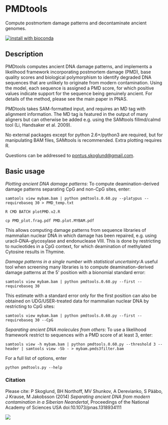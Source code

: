 # PMDtools
Compute postmortem damage patterns and decontaminate ancient genomes. 

[![install with bioconda](https://img.shields.io/badge/install%20with-bioconda-brightgreen.svg?style=flat-square)](http://bioconda.github.io/recipes/pmdtools/README.html)


## Description

PMDtools computes ancient DNA damage patterns, and implements a likelihood framework incorporating postmortem damage (PMD), base quality scores and biological polymorphism to identify degraded DNA sequences that are unlikely to originate from modern contamination. Using the model, each sequence is assigned a PMD score, for which positive values indicate support for the sequence being genuinely ancient. For details of the method, please see the main paper in PNAS.

PMDtools takes SAM-formatted input, and requires an MD tag with alignment information. The MD tag is featured in the output of many aligners but can otherwise be added e.g. using the SAMtools fillmd/calmd tool (Li, Handsaker et al. 2009).

No external packages except for python 2.6+/python3 are required, but for manipulating BAM files, SAMtools is recommended. Extra plotting requires R.

Questions can be addressed to pontus.skoglund@gmail.com.

## Basic usage

*Plotting ancient DNA damage patterns*: To compute deamination-derived damage patterns separating CpG and non-CpG sites, enter:

```
samtools view mybam.bam | python pmdtools.0.60.py --platypus --requirebaseq 30 > PMD_temp.txt

R CMD BATCH plotPMD.v2.R

cp PMD_plot.frag.pdf PMD.plot.MYBAM.pdf
```

This allows computing damage patterns from sequence libraries of mammalian nuclear DNA in which damage has been repaired, e.g. using uracil–DNA–glycosylase and endonuclease VIII. This is done by restricting to nucleotides in a CpG context, for which deamination of methylated Cytosine results in Thymine.

*Damage patterns in a single number with statistical uncertainty*:A useful tool when screening many libraries is to compute deamination-derived damage patterns at the 5' position with a bionomial standard error:

```
samtools view mybam.bam | python pmdtools.0.60.py --first --requirebaseq 30
```
This estimate with a standard error only for the first position can also be obtained on UDG/USER-treated data for mammalian nuclear DNA by restricting to CpG sites:
```
samtools view mybam.bam | python pmdtools.0.60.py --first --requirebaseq 30 --CpG
```

*Separating ancient DNA molecules from others*: To use a likelihood framework restrict to sequences with a PMD score of at least 3, enter:
```
samtools view -h mybam.bam | python pmdtools.0.60.py --threshold 3 --header | samtools view -Sb - > mybam.pmds3filter.bam
```


For a full list of options, enter
```
python pmdtools.py --help
```

### Citation
Please cite: P Skoglund, BH Northoff, MV Shunkov, A Derevianko, S Pääbo, J Krause, M Jakobsson (2014) *Separating ancient DNA from modern contamination in a Siberian Neandertal*, Proceedings of the National Academy of Sciences USA doi:10.1073/pnas.1318934111

 ![](https://github.com/pontussk/PMDtools/blob/master/PMD_Skoglund_et_al_2015_Current_Biology.png?raw=true)

